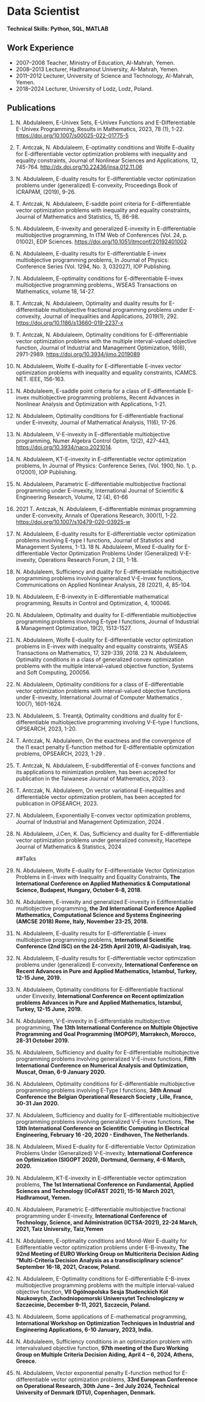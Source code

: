 # Data Scientist

#### Technical Skills: Python, SQL, MATLAB


## Work Experience
- 2007–2008 Teacher, Ministry of Education, Al-Mahrah, Yemen.
- 2008–2013 Lecturer, Hadhramout University, Al-Mahrah, Yemen.
- 2011–2012 Lecturer, University of Science and Technology, Al-Mahrah, Yemen.
- 2018–2024 Lecturer, University of Lodz, Lodz, Poland.


## Publications
1.   N. Abdulaleem, E-Univex Sets, E-Univex Functions and E-Differentiable E-Univex Programming, Results in Mathematics, 2023, 78 (1), 1-22. https://doi.org/10.1007/s00025-022-01775-5
2.  T. Antczak, N. Abdulaleem, E-optimality conditions and Wolfe E-duality for E-differentiable vector optimization problems with inequality and equality constraints,
    Journal of Nonlinear Sciences and Applications, 12, 745-764. http://dx.doi.org/10.22436/jnsa.012.11.06
3.  N. Abdulaleem, E-duality results for E-differentiable vector optimization problems
   under (generalized) E-convexity, Proceedings Book of ICRAPAM, (2019), 9-26.
4.  T. Antczak, N. Abdulaleem, E-saddle point criteria for E-differentiable vector optimization problems with inequality and equality constraints, Journal of Mathematics
   and Statistics, 15, 86-98.
5.  N. Abdulaleem, E-invexity and generalized E-invexity in E-differentiable multiobjective programming, In ITM Web of Conferences (Vol. 24, p. 01002), EDP
    Sciences. https://doi.org/10.1051/itmconf/20192401002
6.   N. Abdulaleem, E-duality results for E-differentiable E-invex multiobjective programming problems, In Journal of Physics: Conference Series (Vol. 1294, No. 3,
     032027), IOP Publishing.
7.   N. Abdulaleem, E-optimality conditions for E-differentiable E-invex multiobjective programming problems., WSEAS Transactions on Mathematics, volume 18, 14-27.
8.  T. Antczak, N. Abdulaleem, Optimality and duality results for E-differentiable multiobjective fractional programming problems under E-convexity, Journal of
    Inequalities and Applications, 2019(1), 292. https://doi.org/10.1186/s13660-019-2237-x
9.  T. Antczak, N. Abdulaleem, Optimality conditions for E-differentiable vector optimization problems with the multiple interval-valued objective function, Journal of Industrial and Management 
    Optimization, 16(6), 2971-2989.  https://doi.org/10.3934/jimo.2019089
10. N. Abdulaleem, Wolfe E-duality for E-differentiable E-invex vector optimization problems with inequality and equality constraints, ICAMCS. NET. IEEE, 156-163.
11. N. Abdulaleem, E-saddle point criteria for a class of E-differentiable E-invex multiobjective programming problems, Recent Advances in Nonlinear Analysis and
    Optimization with Applications, 1-21.
12. N. Abdulaleem, Optimality conditions for E-differentiable fractional under E-invexity, Journal of Mathematical Analysis, 11(6), 17-26.
13.  N. Abdulaleem, V-E-invexity in E-differentiable multiobjective programming, Numer Algebra Control Optim, 12(2), 427-443, https://doi.org/10.3934/naco.2021014.
14. N. Abdulaleem, KT-E-invexity in E-differentiable vector optimization problems, In Journal of Physics: Conference Series, (Vol. 1900, No. 1, p. 012001), IOP
    Publishing.
15. N. Abdulaleem, Parametric E-differentiable multiobjective fractional programming under E-invexity, International Journal of Scientific & Engineering Research, Volume,
    12 (4), 61-66
16. 2021 T. Antczak, N. Abdulaleem, E-differentiable minimax programming under E-convexity, Annals of Operations Research, 300(1), 1-22. https://doi.org/10.1007/s10479-020-03925-w
17. N. Abdulaleem, E-duality results for E-differentiable vector optimization problems involving E-type I functions, Journal of Statistics and Management Systems, 1-13.
18  N. Abdulaleem, Mixed E-duality for E-differentiable Vector Optimization Problems Under (Generalized) V-E-invexity, Operations Research Forum, 2 (3), 1-18.
19. N. Abdulaleem, Sufficiency and duality for E-differentiable multiobjective programming problems involving generalized V-E-invex functions, Communications on
    Applied Nonlinear Analysis, 28 (2021), 4, 85-104.
20. N. Abdulaleem, E-B-invexity in E-differentiable mathematical programming, Results in Control and Optimization, 4, 100046.
21. N. Abdulaleem, Optimality and duality for E-differentiable multiobjective programming problems involving E-type I functions, Journal of Industrial & Management
    Optimization, 19(2), 1513-1527.
22. N. Abdulaleem, Wolfe E-duality for E-differentiable vector optimization problems in E-invex with inequality and equality constraints, WSEAS Transactions on
    Mathematics, 17, 329-339, 2018.
23 N. Abdulaleem, Optimality conditions in a class of generalized convex optimization problems with the multiple interval-valued objective function, Systems and Soft
   Computing, 200056.
24. N. Abdulaleem, Optimality conditions for a class of E-differentiable vector optimization problems with interval-valued objective functions under E-invexity, International
    Journal of Computer Mathematics , 100(7), 1601-1624.
25. N. Abdulaleem, S. Treanţă, Optimality conditions and duality for E-differentiable multiobjective programming involving V-E-type I functions, OPSEARCH, 2023, 1-20.
26. T. Antczak, N. Abdulaleem, On the exactness and the convergence of the l1 exact penalty E-function method for E-differentiable optimization problems, OPSEARCH,
    2023, 1-29 .
27. T. Antczak, N. Abdulaleem, E-subdifferential of E-convex functions and its applications to minimization problem, has been accepted for publication in the
    Taiwanese Journal of Mathematics, 2023 .
28. T. Antczak, N. Abdulaleem, On vector variational E-inequalities and differentiable vector optimization problem, has been accepted for publication in OPSEARCH,
    2023.
29. N. Abdulaleem, Exponentially E-convex vector optimization problems, Journal of Industrial and Management Optimization, 2024 .
30. N. Abdulaleem, J.Cen, K. Das, Sufficiency and duality for E-differentiable vector optimization problems under generalized convexity, Hacettepe Journal of Mathematics & Statistics, 2024

    ##Talks
1.  N. Abdulaleem, Wolfe E-duality for E-differentiable Vector Optimization Problems in E-invex with Inequality and Equality Constraints, **The International Conference on Applied Mathematics & Computational Science, Budapest, Hungary, October 6-8, 2018**.
2.  N. Abdulaleem, E-invexity and generalized E-invexity in Edifferentiable multiobjective programming, **the 3rd International Conference Applied Mathematics, Computational Science and Systems Engineering (AMCSE 2018) Rome, Italy, November 23-25, 2018.**
3. N. Abdulaleem, E-duality results for E-differentiable E-invex multiobjective programming problems, **International Scientific Conference (2nd ISC) on the 24-25th April 2019, Al-Qadisiyah, Iraq.**
4. N. Abdulaleem, E-duality results for E-differentiable vector optimization problems under (generalized) E-convexity, **International Conference on Recent Advances in Pure and Applied Mathematics, Istambul, Turkey, 12-15 June, 2019.**
5. N. Abdulaleem, Optimality conditions for E-differentiable fractional under Einvexity, **International Conference on Recent optimization problems Advances in Pure and Applied Mathematics, Istambul, Turkey, 12-15 June, 2019.**
6. N. Abdulaleem, V-E-invexity in E-differentiable multiobjective programming, **The 13th International Conference on Multiple Objective Programming and Goal Programming (MOPGP), Marrakech, Morocco, 28-31 October 2019.**
7.  N. Abdulaleem, Sufficiency and duality for E-differentiable multiobjective programming problems involving generalized V-E-invex functions, **Fifth International Conference on Numerical Analysis and Optimization, Muscat, Oman, 6-9 January 2020.**
8. N. Abdulaleem, Optimality conditions for E-differentiable multiobjective programming problems involving E-Type I functions, **34th Annual Conference the Belgian Operational Research Society , Lille, France, 30-31 Jan 2020.**
9. N. Abdulaleem, Sufficiency and duality for E-differentiable multiobjective programming problems involving generalized V-E-invex functions, **The 13th International Conference on Scientific Computing in Electrical Engineering, February 16 -20, 2020 - Eindhoven, The Netherlands.**
10. N. Abdulaleem, Mixed E-duality for E-differentiable Vector Optimization Problems Under (Generalized) V-E-invexity, **International Conference on Optimization (SIGOPT 2020), Dortmund, Germany, 4-6 March, 2020.**
11. N. Abdulaleem, KT-E-invexity in E-differentiable vector optimization problems, **The 1st International Conference on Fundamental, Applied Sciences and Technology (ICoFAST 2021), 15-16 March 2021, Hadhramout, Yemen.**
12.  N. Abdulaleem, Parametric E-differentiable multiobjective fractional programming under E-invexity, **International Conference of Technology, Science, and Administration (ICTSA-2021), 22-24 March, 2021, Taiz University, Taiz,Yemen**
13.  N. Abdulaleem, E-optimality conditions and Mond-Weir E-duality for Edifferentiable vector optimization problems under E-B-invexity, **The 92nd Meeting of EURO Working Group on Multicriteria Decision Aiding “Multi-Criteria Decision Analysis as a transdisciplinary science” September 16-18, 2021, Cracow, Poland.**
14.  N. Abdulaleem, E-Optimality conditions for E-differentiable E-B-invex multiobjective programming problems with the multiple interval-valued objective function, **VII Ogólnopolska Sesja Studenckich Kół Naukowych, Zachodniopomorski Uniwersytet Technologiczny w Szczecinie, December 9-11, 2021, Szczecin, Poland.**
15. N. Abdulaleem, Some applications of E-mathematical programming, **International Workshop on Optimization Techniques in Industrial and Engineering Applications, 6-10 January, 2023, India.**
16. N. Abdulaleem, Sufficiency conditions in an optimization problem with intervalvalued objective function, **97th meeting of the Euro Working Group on Multiple Criteria Decision Aiding, April 4 – 6, 2024, Athens, Greece.**
17.  N. Abdulaleem, Vector exponential penalty E-function method for E-differentiable vector optimization problems, **33rd European Conference on Operational Research, 30th June – 3rd July 2024, Technical University of Denmark (DTU), Copenhagen, Denmark.**
